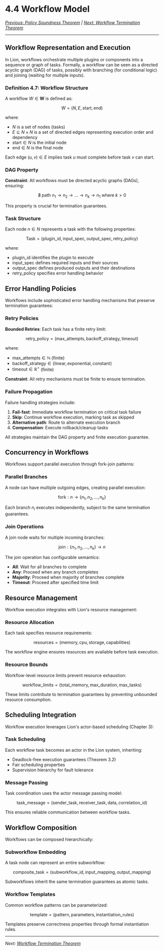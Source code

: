 # 4.4 Workflow Model

_[Previous: Policy Soundness Theorem](ch4-3-theorem-4.1.md) |
[Next: Workflow Termination Theorem](ch4-5-theorem-4.2.md)_

---

## Workflow Representation and Execution

In Lion, workflows orchestrate multiple plugins or components into a sequence or
graph of tasks. Formally, a workflow can be seen as a directed acyclic graph
(DAG) of tasks, possibly with branching (for conditional logic) and joining
(waiting for multiple inputs).

### Definition 4.7: Workflow Structure

A workflow $W \in \mathbf{W}$ is defined as:

$$W = (N, E, \text{start}, \text{end})$$

where:

- $N$ is a set of nodes (tasks)
- $E \subseteq N \times N$ is a set of directed edges representing execution
  order and dependency
- $\text{start} \in N$ is the initial node
- $\text{end} \in N$ is the final node

Each edge $(u, v) \in E$ implies task $u$ must complete before task $v$ can
start.

### DAG Property

**Constraint**: All workflows must be directed acyclic graphs (DAGs), ensuring:

$$\nexists \text{ path } n_1 \to n_2 \to \ldots \to n_k \to n_1 \text{ where } k > 0$$

This property is crucial for termination guarantees.

### Task Structure

Each node $n \in N$ represents a task with the following properties:

$$\text{Task} = (\text{plugin\_id}, \text{input\_spec}, \text{output\_spec}, \text{retry\_policy})$$

where:

- $\text{plugin\_id}$ identifies the plugin to execute
- $\text{input\_spec}$ defines required inputs and their sources
- $\text{output\_spec}$ defines produced outputs and their destinations
- $\text{retry\_policy}$ specifies error handling behavior

## Error Handling Policies

Workflows include sophisticated error handling mechanisms that preserve
termination guarantees:

### Retry Policies

**Bounded Retries**: Each task has a finite retry limit:

$$\text{retry\_policy} = (\text{max\_attempts}, \text{backoff\_strategy}, \text{timeout})$$

where:

- $\text{max\_attempts} \in \mathbb{N}$ (finite)
- $\text{backoff\_strategy} \in \{\text{linear}, \text{exponential}, \text{constant}\}$
- $\text{timeout} \in \mathbb{R}^+$ (finite)

**Constraint**: All retry mechanisms must be finite to ensure termination.

### Failure Propagation

Failure handling strategies include:

1. **Fail-fast**: Immediate workflow termination on critical task failure
2. **Skip**: Continue workflow execution, marking task as skipped
3. **Alternative path**: Route to alternate execution branch
4. **Compensation**: Execute rollback/cleanup tasks

All strategies maintain the DAG property and finite execution guarantee.

## Concurrency in Workflows

Workflows support parallel execution through fork-join patterns:

### Parallel Branches

A node can have multiple outgoing edges, creating parallel execution:

$$\text{fork}: n \to \{n_1, n_2, \ldots, n_k\}$$

Each branch $n_i$ executes independently, subject to the same termination
guarantees.

### Join Operations

A join node waits for multiple incoming branches:

$$\text{join}: \{n_1, n_2, \ldots, n_k\} \to n$$

The join operation has configurable semantics:

- **All**: Wait for all branches to complete
- **Any**: Proceed when any branch completes
- **Majority**: Proceed when majority of branches complete
- **Timeout**: Proceed after specified time limit

## Resource Management

Workflow execution integrates with Lion's resource management:

### Resource Allocation

Each task specifies resource requirements:

$$\text{resources} = (\text{memory}, \text{cpu}, \text{storage}, \text{capabilities})$$

The workflow engine ensures resources are available before task execution.

### Resource Bounds

Workflow-level resource limits prevent resource exhaustion:

$$\text{workflow\_limits} = (\text{total\_memory}, \text{max\_duration}, \text{max\_tasks})$$

These limits contribute to termination guarantees by preventing unbounded
resource consumption.

## Scheduling Integration

Workflow execution leverages Lion's actor-based scheduling (Chapter 3):

### Task Scheduling

Each workflow task becomes an actor in the Lion system, inheriting:

- Deadlock-free execution guarantees (Theorem 3.2)
- Fair scheduling properties
- Supervision hierarchy for fault tolerance

### Message Passing

Task coordination uses the actor message passing model:

$$\text{task\_message} = (\text{sender\_task}, \text{receiver\_task}, \text{data}, \text{correlation\_id})$$

This ensures reliable communication between workflow tasks.

## Workflow Composition

Workflows can be composed hierarchically:

### Subworkflow Embedding

A task node can represent an entire subworkflow:

$$\text{composite\_task} = (\text{subworkflow\_id}, \text{input\_mapping}, \text{output\_mapping})$$

Subworkflows inherit the same termination guarantees as atomic tasks.

### Workflow Templates

Common workflow patterns can be parameterized:

$$\text{template} = (\text{pattern}, \text{parameters}, \text{instantiation\_rules})$$

Templates preserve correctness properties through formal instantiation rules.

---

_Next: [Workflow Termination Theorem](ch4-5-theorem-4.2.md)_
